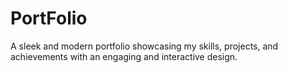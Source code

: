 # PortFolio
A sleek and modern portfolio showcasing my skills, projects, and achievements with an engaging and interactive design.
